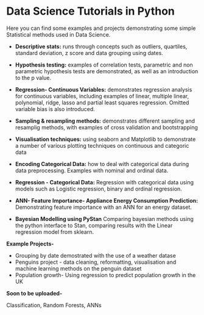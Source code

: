 # Data Science Tutorials in Python

Here you can find some examples and projects demonstrating some simple Statistical methods used in Data Science. 

* **Descriptive stats:** 
	runs through concepts such as outliers, quartiles, standard deviation, z score and data grouping using dates.

* **Hypothesis testing:**
	examples of correlation tests, parametric and non parametric hypothesis tests are demonstrated, as well as an introduction to the p value.

* **Regression- Continuous Variables:**
	demonstrates regression analysis for continuous variables, including examples of linear, multiple linear, polynomial, ridge, lasso and partial least squares regression.  Omitted variable bias is also introduced. 

* **Sampling & resampling methods:**
	demonstrates different sampling and resamplig methods, with examples of cross validation and bootstrapping
	
* **Visualisation techniques:**
	using seaborn and Matplotlib to demonstrate a number of various plotting techniques on continuous and categoric data

* **Encoding Categorical Data:**
	how to deal with categorical data during data preprocessing. Examples with nominal and ordinal data.
	
* **Regression - Categorical Data:**
	Regression with categorical data using models such as Logistic regression, binary and ordinal regression.
	
* **ANN- Feature Importance- Appliance Energy Consumption Prediction:**
	Demonstrating feature importance with an ANN for an energy dataset.
	
* **Bayesian Modelling using PyStan** 
	Comparing bayesian methods using the python interface to Stan, comparing results with the Linear regression model from sklearn. 


**Example Projects-**


* Grouping by date demostrated with the use of a weather datase
* Penguins project - data cleaning, reformatting, visualisation and machine learning methods on the penguin dataset
* Population growth- Using regression to predict population growth in the UK


**Soon to be uploaded-**

Classification, Random Forests, ANNs
